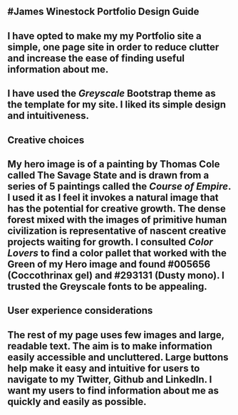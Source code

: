 #James Winestock Portfolio Design Guide
---
I have opted to make my my Portfolio site a simple, one page site in order to reduce clutter and increase the ease of finding useful information about me.
---
I have used the *Greyscale* Bootstrap theme as the template for my site. I liked its simple design and intuitiveness.
---
## Creative choices
 My hero image is of a painting by Thomas Cole called The Savage State and is drawn from a series of 5 paintings called the *Course of Empire*. I used it as I feel it invokes a natural image that has the potential for creative growth. The dense forest mixed with the images of primitive human civilization is representative of nascent creative projects waiting for growth. I consulted *Color Lovers* to find a color pallet that worked with the Green of my Hero image and found #005656 (Coccothrinax gel) and #293131 (Dusty mono). I trusted the Greyscale fonts to be appealing.
---
## User experience considerations
The rest of my page uses few images and large, readable text. The aim is to make information easily accessible and uncluttered. Large buttons help make it easy and intuitive for users to navigate to my Twitter, Github and LinkedIn. I want my users to find information about me as quickly and easily as possible.
---
